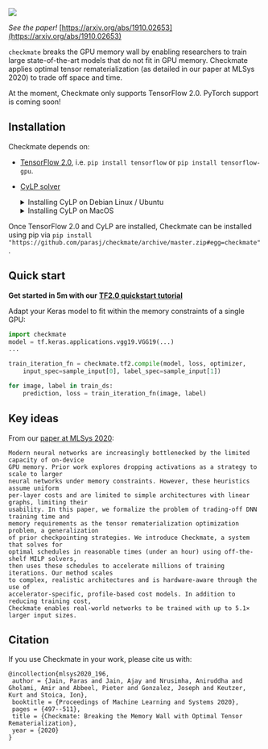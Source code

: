 ![](https://checkmateai.github.io/img/dark_logo.png)

_See the paper!_ [https://arxiv.org/abs/1910.02653](https://arxiv.org/abs/1910.02653)

`checkmate` breaks the GPU memory wall by enabling researchers to train large state-of-the-art models that do not fit in GPU memory. Checkmate applies optimal tensor rematerialization \(as detailed in our paper at MLSys 2020\) to trade off space and time.

At the moment, Checkmate only supports TensorFlow 2.0. PyTorch support is coming soon!<!-- To follow updates on PyTorch support, please suscribe to our [Google Group](https://groups.google.com/forum/#!forum/checkmate-dev). -->

## Installation

Checkmate depends on:
* [TensorFlow 2.0](https://www.tensorflow.org/install), i.e. `pip install tensorflow` or `pip install tensorflow-gpu`.
* [CyLP solver](https://github.com/coin-or/CyLP)
    <details><summary>Installing CyLP on Debian Linux / Ubuntu</summary>
    <p>

    ```bash
    $ sudo apt install coinor-cbc coinor-libcbc-dev
    $ pip install cylp
    ```
    </p>
    </details>
    <details><summary>Installing CyLP on MacOS</summary>
    <p>
    
    The easiest way to set up CyLP is using [homebrew](https://brew.sh/).
    ```bash
    $ brew tap coin-or-tools/coinor
    $ brew install coin-or-tools/coinor/cbc pkg-config
    $ pip install cylp
    ```
    </p>
    </details>


Once TensorFlow 2.0 and CyLP are installed, Checkmate can be installed using pip via `pip install "https://github.com/parasj/checkmate/archive/master.zip#egg=checkmate"`.

## Quick start

**Get started in 5m with our** [**TF2.0 quickstart tutorial**](https://colab.research.google.com/github/parasj/checkmate/blob/master/tutorials/tutorial_basic_tf2_example.ipynb)

Adapt your Keras model to fit within the memory constraints of a single GPU:

```python
import checkmate
model = tf.keras.applications.vgg19.VGG19(...)
...

train_iteration_fn = checkmate.tf2.compile(model, loss, optimizer,
    input_spec=sample_input[0], label_spec=sample_input[1])

for image, label in train_ds:
    prediction, loss = train_iteration_fn(image, label)
```

## Key ideas

From our [paper at MLSys 2020](https://arxiv.org/abs/1910.02653):
```text
Modern neural networks are increasingly bottlenecked by the limited capacity of on-device
GPU memory. Prior work explores dropping activations as a strategy to scale to larger
neural networks under memory constraints. However, these heuristics assume uniform
per-layer costs and are limited to simple architectures with linear graphs, limiting their
usability. In this paper, we formalize the problem of trading-off DNN training time and
memory requirements as the tensor rematerialization optimization problem, a generalization
of prior checkpointing strategies. We introduce Checkmate, a system that solves for
optimal schedules in reasonable times (under an hour) using off-the-shelf MILP solvers,
then uses these schedules to accelerate millions of training iterations. Our method scales
to complex, realistic architectures and is hardware-aware through the use of
accelerator-specific, profile-based cost models. In addition to reducing training cost,
Checkmate enables real-world networks to be trained with up to 5.1× larger input sizes.
```

## Citation

If you use Checkmate in your work, please cite us with:

```text
@incollection{mlsys2020_196,
 author = {Jain, Paras and Jain, Ajay and Nrusimha, Aniruddha and Gholami, Amir and Abbeel, Pieter and Gonzalez, Joseph and Keutzer, Kurt and Stoica, Ion},
 booktitle = {Proceedings of Machine Learning and Systems 2020},
 pages = {497--511},
 title = {Checkmate: Breaking the Memory Wall with Optimal Tensor Rematerialization},
 year = {2020}
}


```
